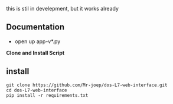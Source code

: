 this is stil in develepment, but it works already


## Documentation
* open up app-v*.py 


**Clone and Install Script**

## install
```shell script
git clone https://github.com/Mr-joep/dos-L7-web-interface.git
cd dos-L7-web-interface
pip install -r requirements.txt
```
